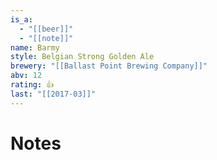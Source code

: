 ```yaml
---
is_a:
  - "[[beer]]"
  - "[[note]]"
name: Barmy
style: Belgian Strong Golden Ale
brewery: "[[Ballast Point Brewing Company]]"
abv: 12
rating: 👍
last: "[[2017-03]]"
---
```

# Notes

